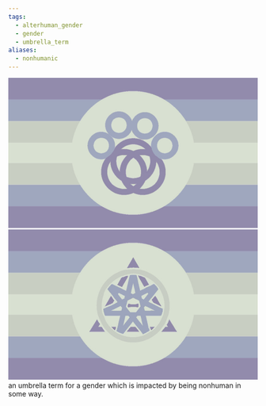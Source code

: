 ```yaml
---
tags:
  - alterhuman_gender
  - gender
  - umbrella_term
aliases:
  - nonhumanic
---
```

![genderNH.png](../../../images/genderNH.png)  
![genderNH alt.png](../../../images/genderNH%20alt.png)an umbrella term for a gender which is impacted by being nonhuman in some way. 